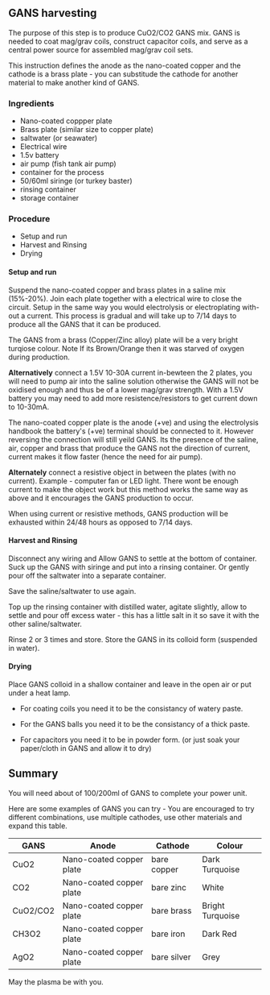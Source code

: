 ## GANS harvesting

The purpose of this step is to produce CuO2/CO2 GANS mix.  GANS is needed to coat mag/grav coils, construct capacitor coils, and serve as a central power source for assembled mag/grav coil sets.  

This instruction defines the anode as the nano-coated copper and the cathode is a brass plate - you can substitude the cathode for another material to make another kind of GANS.

### Ingredients
* Nano-coated coppper plate
* Brass plate (similar size to copper plate)
* saltwater (or seawater)
* Electrical wire
* 1.5v battery
* air pump (fish tank air pump)
* container for the process  
* 50/60ml siringe (or turkey baster)
* rinsing container
* storage container

### Procedure
* Setup and run
* Harvest and Rinsing
* Drying

#### Setup and run
Suspend the nano-coated copper and brass plates in a saline mix (15%-20%). Join each plate together with a electrical wire to close the circuit.  Setup in the same way you would electrolysis or electroplating with-out a current. This process is gradual and will take up to 7/14 days to produce all the GANS that it can be produced.

The GANS from a brass (Copper/Zinc alloy) plate will be a very bright turqiose colour.  Note If its Brown/Orange then it was starved of oxygen during production.

__Alternatively__ connect a 1.5V 10-30A current in-bewteen the 2 plates, you will need to pump air into the saline solution otherwise the GANS will not be oxidised enough and thus be of a lower mag/grav strength.  With a 1.5V battery you may need to add more resistence/resistors to get current down to 10-30mA.

The nano-coated copper plate is the anode (+ve) and using the electrolysis handbook the battery's (+ve) terminal should be connected to it.  However reversing the connection will still yeild GANS.  Its the presence of the saline, air, copper and brass that produce the GANS not the direction of current, current makes it flow faster (hence the need for air pump).

__Alternately__ connect a resistive object in between the plates (with no current).  Example - computer fan or LED light.  There wont be enough current to make the object work but this method works the same way as above and it encourages the GANS production to occur.

When using current or resistive methods, GANS production will be exhausted within 24/48 hours as opposed to 7/14 days.

#### Harvest and Rinsing
Disconnect any wiring and Allow GANS to settle at the bottom of container.  Suck up the GANS with siringe and put into a rinsing container.  Or gently pour off the saltwater into a separate container.

Save the saline/saltwater to use again.

Top up the rinsing container with distilled water, agitate slightly, allow to settle and pour off excess water - this has a little salt in it so save it with the other saline/saltwater.

Rinse 2 or 3 times and store.  Store the GANS in its colloid form (suspended in water). 

#### Drying

Place GANS colloid in a shallow container and leave in the open air or put under a heat lamp.  

- For coating coils you need it to be the consistancy of watery paste.

- For the GANS balls you need it to be the consistancy of a thick paste.

- For capacitors you need it to be in powder form.  (or just soak your paper/cloth in GANS and allow it to dry)

## Summary

You will need about of 100/200ml of GANS to complete your power unit. 

Here are some examples of GANS you can try - You are encouraged to try different combinations, use multiple cathodes, use other materials and expand this table.

GANS | Anode | Cathode | Colour
----- | ------------- | ------------- | -----
CuO2 | Nano-coated copper plate | bare copper | Dark Turquoise
CO2 | Nano-coated copper plate | bare zinc | White
CuO2/CO2 | Nano-coated copper plate | bare brass | Bright Turquoise
CH3O2 | Nano-coated copper plate | bare iron | Dark Red
AgO2 | Nano-coated copper plate | bare silver | Grey


May the plasma be with you.


